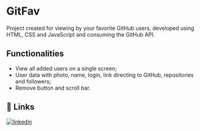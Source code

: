 
# GitFav

Project created for viewing by your favorite GitHub users, developed using HTML, CSS and JavaScript and consuming the GitHub API.

## Functionalities

- View all added users on a single screen;
- User data with photo, name, login, link directing to GitHub, repositories and followers;
- Remove button and scroll bar.



## 🔗 Links

[![linkedin](https://img.shields.io/badge/linkedin-0A66C2?style=for-the-badge&logo=linkedin&logoColor=white)](https://www.linkedin.com/in/ronaldo-domingues/)


